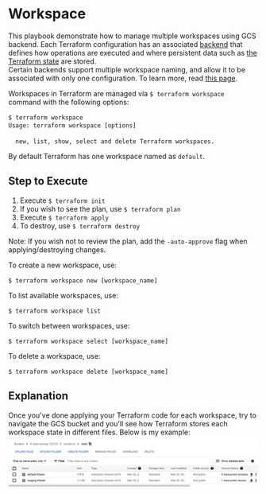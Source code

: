 # Workspace
This playbook demonstrate how to manage multiple workspaces using GCS backend.
Each Terraform configuration has an associated [backend](https://www.terraform.io/language/settings/backends) that defines how operations are executed and where persistent data such as [the Terraform state](https://www.terraform.io/language/state/purpose) are stored.  
Certain backends support multiple workspace naming, and allow it to be associated with only one configuration. To learn more, read [this page](https://www.terraform.io/language/state/workspaces).  

Workspaces in Terraform are managed via `$ terraform workspace` command with the following options:
```
$ terraform workspace
Usage: terraform workspace [options]

  new, list, show, select and delete Terraform workspaces.
```

By default Terraform has one workspace named as `default`.

## Step to Execute
1. Execute `$ terraform init`
2. If you wish to see the plan, use `$ terraform plan`
3. Execute `$ terraform apply`
4. To destroy, use `$ terraform destroy`

Note: If you wish not to review the plan, add the `-auto-approve` flag when applying/destroying changes.  

To create a new workspace, use:
```
$ terraform workspace new [workspace_name]
```

To list available workspaces, use:
```
$ terraform workspace list
```

To switch between workspaces, use:
```
$ terraform workspace select [workspace_name]
```

To delete a workspace, use:
```
$ terraform workspace delete [workspace_name]
```

## Explanation
Once you've done applying your Terraform code for each workspace, try to navigate the GCS bucket and you'll see how Terraform stores each workspace state in different files. Below is my example:
![gcs-workspace](../../assets/gcs-workspace.png "gcs-workspace")